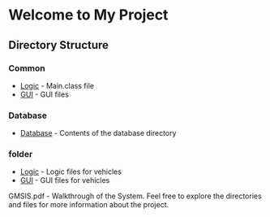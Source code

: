 # Welcome to My Project

## Directory Structure

### Common
- [Logic](common/logic/Main.class) - Main.class file
- [GUI](common/gui/) - GUI files

### Database
- [Database](database/) - Contents of the database directory

### folder
- [Logic](folder/logic/) - Logic files for vehicles
- [GUI](folder/gui/) - GUI files for vehicles

GMSIS.pdf - Walkthrough of the System.
Feel free to explore the directories and files for more information about the project.
